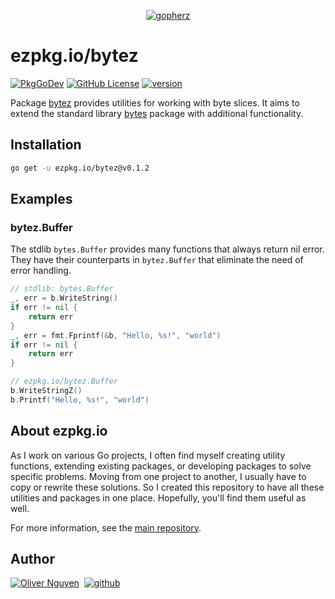 <div align="center">

[![gopherz](https://ezpkg.io/_/gopherz.svg)](https://ezpkg.io)

</div>

# ezpkg.io/bytez

[![PkgGoDev](https://pkg.go.dev/badge/ezpkg.io/bytez)](https://pkg.go.dev/ezpkg.io/bytez)
[![GitHub License](https://img.shields.io/github/license/ezpkg/bytez)](https://github.com/ezpkg/bytez/tree/main/LICENSE)
[![version](https://img.shields.io/github/v/tag/ezpkg/bytez?label=version)](https://pkg.go.dev/ezpkg.io/bytez?tab=versions)

Package [bytez](https://pkg.go.dev/ezpkg.io/bytez) provides utilities for working with byte slices. It aims to extend the standard library [bytes](https://pkg.go.dev/bytes) package with additional functionality.

## Installation

```sh
go get -u ezpkg.io/bytez@v0.1.2
```

## Examples

### bytez.Buffer

The stdlib `bytes.Buffer` provides many functions that always return nil error. They have their counterparts in `bytez.Buffer` that eliminate the need of error handling.

```go
// stdlib: bytes.Buffer
_, err = b.WriteString()
if err != nil {
	return err
}
_, err = fmt.Fprintf(&b, "Hello, %s!", "world")
if err != nil {
	return err
}

// ezpkg.io/bytez.Buffer
b.WriteStringZ()
b.Printf("Hello, %s!", "world")
```

## About ezpkg.io

As I work on various Go projects, I often find myself creating utility functions, extending existing packages, or developing packages to solve specific problems. Moving from one project to another, I usually have to copy or rewrite these solutions. So I created this repository to have all these utilities and packages in one place. Hopefully, you'll find them useful as well.

For more information, see the [main repository](https://github.com/ezpkg/ezpkg).

## Author

[![Oliver Nguyen](https://olivernguyen.io/_/badge.svg)](https://olivernguyen.io)&nbsp;&nbsp;[![github](https://img.shields.io/badge/GitHub-100000?style=for-the-badge&logo=github&logoColor=white)](https://github.com/iOliverNguyen)
